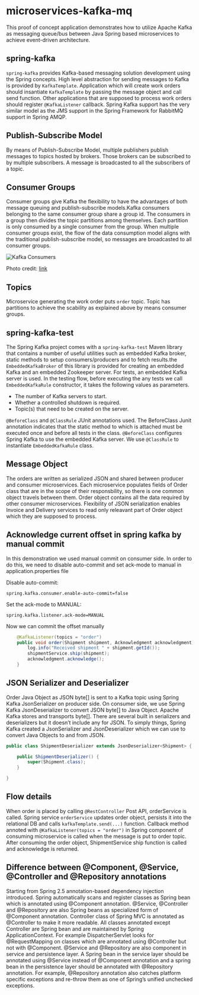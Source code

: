 # microservices-kafka-mq

This proof of concept application demonstrates how to utilize Apache Kafka as messaging queue/bus between Java Spring based microservices to achieve event-driven architecture. 

## spring-kafka

`spring-kafka` provides Kafka-based messaging solution development using the Spring concepts. High level abstraction for sending messages to Kafka is provided by `KafkaTemplate`. Application which will create work orders should insantiate `KafkaTemplate` by passing the message object and call send function. Other applications that are supposed to process work orders should register `@KafkaListener` callback. Spring Kafka support has the very similar model as the JMS support in the Spring Framework for RabbitMQ support in Spring AMQP.


## Publish-Subscribe Model
By means of Publish-Subscribe Model, multiple publishers publish messages to topics hosted by brokers. Those brokers can be subscribed to by multiple subscribers. A message is broadcasted to all the subscribers of a topic.

## Consumer Groups
Consumer groups give Kafka the flexibility to have the advantages of both message queuing and publish-subscribe models.Kafka consumers belonging to the same consumer group share a group id. The consumers in a group then divides the topic partitions among themselves. Each partition is only consumed by a single consumer from the group. When multiple consumer groups exist, the flow of the data consumption model aligns with the traditional publish-subscribe model, so messages are broadcasted to all consumer groups.

![Kafka Consumers](https://forum.huawei.com/enterprise/en/data/attachment/forum/201907/27/155302nzdauhnw1qdih001.png?image.png "Overall Architecture")

Photo credit: [link](https://forum.huawei.com/enterprise/en/profile/2966821?type=posts)

## Topics
Microservice generating the work order puts `order` topic. Topic has partitions to achieve the scability as explained above by means consumer groups.

## spring-kafka-test
The Spring Kafka project comes with a `spring-kafka-test` Maven library that contains a number of useful utilities such as 
embedded Kafka broker, static methods to setup consumers/producers and to fetch results.the `EmbeddedKafkaBroker` of this library is provided for creating an embedded Kafka and an embedded Zookeeper server. For tests, an embedded Kafka server is used. In the testing flow, before executing the any tests we call `EmbeddedKafkaRule` constructor, it takes the following values as parameters.

- The number of Kafka servers to start.
- Whether a controlled shutdown is required.
- Topic(s) that need to be created on the server.

`@BeforeClass` and `@ClassRule` JUnit annotations used. The BeforeClass Junit annotation indicates that the static method to which is attached must be executed once and before all tests in the class. `@BeforeClass` configures Spring Kafka to use the embedded Kafka server. We use `@ClassRule` to instantiate `EmbeddedKafkaRule` class.

## Message Object
The orders are written as serialized JSON and shared  between producer and consumer microservices. Each microservice populates fields of Order class that are in the scope of their responsbility, so there is one common object travels between them. Order object  contains all the data required by other consumer microservices. Flexibility of JSON serialization enables Invoice and Delivery services to read only releavant part of Order object which they are supposed to process.

## Acknowledge current offset in spring kafka by manual commit
In this demonstration we used manual commit on consumer side. In order to do this, we need to disable auto-commit and set ack-mode to manual in application.properties file 

Disable auto-commit:

`spring.kafka.consumer.enable-auto-commit=false`

Set the ack-mode to MANUAL:

`spring.kafka.listener.ack-mode=MANUAL`


Now we can commit the offset manually

```java
	@KafkaListener(topics = "order")
	public void order(Shipment shipment, Acknowledgment acknowledgment) {
		log.info("Received shipment " + shipment.getId());
		shipmentService.ship(shipment);
		acknowledgment.acknowledge();
	}

```
## JSON Serializer and Deserializer
Order Java Object as JSON byte[] is sent to a Kafka topic using Spring Kafka JsonSerializer on producer side. On consumer side, we use Spring Kafka JsonDeserializer to convert JSON byte[] to Java Object. Apache Kafka stores and transports byte[]. There are several built in serializers and deserializers but it doesn’t include any for JSON. To simply things, Spring Kafka created a JsonSerializer and JsonDeserializer which we can use to convert Java Objects to and from JSON.

```java
public class ShipmentDeserializer extends JsonDeserializer<Shipment> {

	public ShipmentDeserializer() {
		super(Shipment.class);
	}

}
```

## Flow details
When order is placed by calling `@RestController` Post API, orderService is called. Spring service `orderService` updates order object, persists it into the relational DB and calls `kafkaTemplate.send(...)` function. Callback method annoted with `@KafkaListener(topics = "order")` in Spring component of consuming microservice is called when the message is put to order topic. After consuming the order object, ShipmentService ship function is called and acknowledge is returned. 

## Difference between @Component, @Service, @Controller and @Repository annotations
Starting from Spring 2.5 annotation-based dependency injection introduced. Spring automatically scans and register classes as Spring bean which is annotated using @Component annotation. @Service, @Controller and @Repository are also Spring beans as specialized form of @Component annotation. Controller class of Spring MVC is annotated as @Controller to make it more readable. All classes annotated except Controller are Spring bean and are maintained by Spring ApplicationContext. For example DispatcherServlet looks for @RequestMapping on classes which are annotated using @Controller but not with @Component. @Service and @Repository are also component in service and persistence layer. A Spring bean in the service layer should be annotated using @Service instead of @Component annotation and a spring bean in the persistence layer should be annotated with @Repository annotation. For example, @Repository annotation also catches platform specific exceptions and re-throw them as one of Spring’s unified unchecked exceptions.





